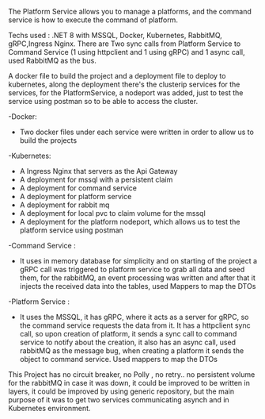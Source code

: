 The Platform Service allows you to manage a platforms, and the command service is how to execute the command of platform.


Techs used : .NET 8 with MSSQL, Docker, Kubernetes, RabbitMQ, gRPC,Ingress Nginx.
There are Two sync calls from Platform Service to Command Service (1 using httpclient and 1 using gRPC)
and 1 async call, used RabbitMQ as the bus.

A docker file to build the project and a deployment file to deploy to kubernetes, along the deployment there's the clusterip services for the services, for the PlatformService, a nodeport was added, just to test the service using postman so to be able to access the cluster.

-Docker:
* Two docker files under each service were written in order to allow us to build the projects

-Kubernetes:
* A Ingress Nginx that servers as the Api Gateway
* A deployment for mssql with a persistent claim
* A deployment for command service
* A deployment for platform service
* A deployment for rabbit mq 
* A deployment for local pvc to claim volume for the mssql
* A deployment for the platform nodeport, which allows us to test the platform service using postman

-Command Service :
* It uses in memory database for simplicity and on starting of the project a gRPC call was triggered to platform service to grab all data and seed them, for the rabbitMQ, an event processing was written and after that it injects the received data into the tables, used Mappers to map the DTOs

-Platform Service :
* It uses the MSSQL, it has gRPC, where it acts as a server for gRPC, so the command service requests the data from it. It has a httpclient sync call, so upon creation of platform, it sends a sync call to command service to notify about the creation, it also has an async call, used rabbitMQ as the message bug, when creating a platform it sends the object to command service. Used mappers to map the DTOs

This Project has no circuit breaker, no Polly , no retry.. no persistent volume for the rabbitMQ in case it was down, it could be improved to be written in layers, it could be improved by using generic repository, but the main purpose of it was to get two services communicating asynch and in Kubernetes environment.

